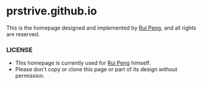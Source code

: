 # prstrive.github.io

This is the homepage designed and implemented by [Rui Peng](https://prstrive.github.io/), and all rights are reserved.

### LICENSE

- This homepage is currently used for [Rui Peng](https://prstrive.github.io/) himself.
- Please don't copy or clone this page or part of its design without permission.
